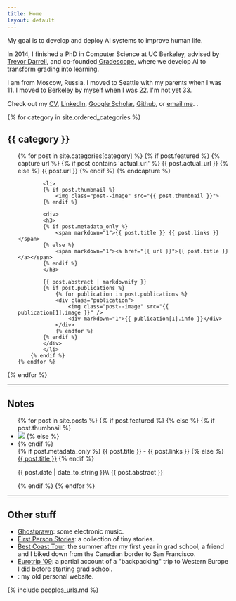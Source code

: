 ```yaml
---
title: Home
layout: default
---
```

My goal is to develop and deploy AI systems to improve human life.

In 2014, I finished a PhD in Computer Science at UC Berkeley, advised by [Trevor Darrell](http://www.eecs.berkeley.edu/~trevor/), and co-founded [Gradescope](https://gradescope.com), where we develop AI to transform grading into learning.

I am from Moscow, Russia. I moved to Seattle with my parents when I was 11. I moved to Berkeley by myself when I was 22. I'm not yet 33.

Check out my [CV](/resume/sergey_karayev_cv.pdf), [LinkedIn](https://linkedin.in/in/sergeykarayev/), [Google Scholar](https://scholar.google.com/citations?user=ijmuZ0wAAAAJ), [Github](https://github.com/sergeyk/), or [email me](mailto:sergeykarayev@gmail.com).
<a href="/images/mexico_getting_my_picture_taken.jpg"><i class="fa fa-smile-o"></i></a>.

{% for category in site.ordered_categories %}
<h2>{{ category }}</h2>
<ul class="projects">
    {% for post in site.categories[category] %}
        {% if post.featured %}
            {% capture url %}
                {% if post contains 'actual_url' %}
                    {{ post.actual_url }}
                {% else %}
                    {{ post.url }}
                {% endif %}
            {% endcapture %}

            <li>
            {% if post.thumbnail %}
                <img class="post--image" src="{{ post.thumbnail }}">
            {% endif %}

            <div>
            <h3>
            {% if post.metadata_only %}
                <span markdown="1">{{ post.title }} {{ post.links }}</span>
            {% else %}
                <span markdown="1"><a href="{{ url }}">{{ post.title }}</a></span>
            {% endif %}
            </h3>

            {{ post.abstract | markdownify }}
            {% if post.publications %}
                {% for publication in post.publications %}
                <div class="publication">
                    <img class="post--image" src="{{ publication[1].image }}" />
                    <div markdown="1">{{ publication[1].info }}</div>
                </div>
                {% endfor %}
            {% endif %}
            </div>
            </li>
        {% endif %}
    {% endfor %}
</ul>
{% endfor %}

---

## Notes

<ul class="notes">
{% for post in site.posts %}
    {% if post.featured %}
    {% else %}
        {% if post.thumbnail %}
            <li>
            <img class="post--image" src="{{ post.thumbnail }}" />
        {% else %}
            <li class="nothumb">
        {% endif %}
        <div>
        <span class="sans">
        {% if post.metadata_only %}
            <span markdown="1">{{ post.title }} - {{ post.links }}</span>
        {% else %}
            <span markdown="1"><a href="{{ post.url }}">{{ post.title }}</a></span>
        {% endif %}
        </span>
        <p markdown="1">
        {{ post.date | date_to_string }}\\
        {{ post.abstract }}
        </p>
        </div>
        </li>
    {% endif %}
{% endfor %}
</ul>

---

## Other stuff

<ul class="links">
<li class="nothumb">
<a href="https://soundcloud.com/ghostprawn">Ghostprawn</a>: some electronic music.
</li>

<li class="nothumb">
<a href="http://firstpersonstories.tumblr.com/">First Person Stories</a>: a collection of tiny stories.
</li>

<li class="nothumb">
<a href="/archive/best_coast_tour">Best Coast Tour</a>: the summer after my first year in grad school, a friend and I biked down from the Canadian border to San Francisco.
</li>

<li class="nothumb">
<a href="/archive/eurotrip_09">Eurotrip '09</a>: a partial account of a "backpacking" trip to Western Europe I did before starting grad school.
</li>

<li class="nothumb">
<a href="/iamthedivebomber.net"><i class="fa fa-plane"></i></a>: my old personal website.
</li>
</ul>

{% include peoples_urls.md %}
